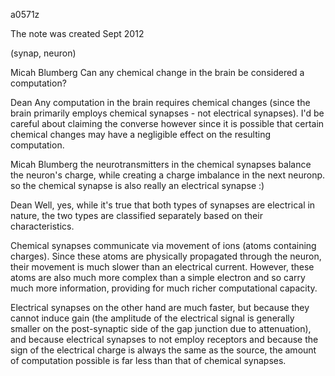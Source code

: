 a0571z

The note was created Sept 2012

(synap, neuron)

Micah Blumberg
Can any chemical change in the brain be considered a computation?

Dean
Any computation in the brain requires chemical changes (since the brain primarily employs chemical synapses - not electrical synapses). I'd be careful about claiming the converse however since it is possible that certain chemical changes may have a negligible effect on the resulting computation.

Micah Blumberg
the neurotransmitters in the chemical synapses balance the neuron's charge, while creating a charge imbalance in the next neuronp. so the chemical synapse is also really an electrical synapse :)

Dean
Well, yes, while it's true that both types of synapses are electrical in nature, the two types are classified separately based on their characteristics. 

Chemical synapses communicate via movement of ions (atoms containing charges). Since these atoms are physically propagated through the neuron, their movement is much slower than an electrical current. However, these atoms are also much more complex than a simple electron and so carry much more information, providing for much richer computational capacity.

Electrical synapses on the other hand are much faster, but because they cannot induce gain (the amplitude of the electrical signal is generally smaller on the post-synaptic side of the gap junction due to attenuation), and because electrical synapses to not employ receptors and because the sign of the electrical charge is always the same as the source, the amount of computation possible is far less than that of chemical synapses.

